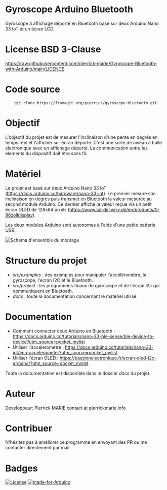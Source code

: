 Gyroscope Arduino Bluetooth
=============================

Gyroscope à affichage déporté en Bluetooth basé sur deux Arduino Nano 33 IoT et un écran LCD.

# License BSD 3-Clause

https://raw.githubusercontent.com/pierrick-marie/Gyroscope-Bluetooth-with-Arduino/main/LICENCE

# Code source

```
	git clone https://framagit.org/pierrick/gyroscope-bluetooth.git
```

# Objectif 

L'objectif du projet est de mesurer l'inclinaison d'une pente en degrès en temps réel et l'afficher sur écran déporté.
C'est une sorte de niveau à bulle électronique avec un affichage déporté.
La communication entre les élements du dispositif doit être sans fil.

# Matériel

Le projet est basé sur deux Arduino Nano 33 IoT (https://docs.arduino.cc/hardware/nano-33-iot).
Le premier mesure son inclinaison en degrès puis transmet en Bluetooth la valeur mesurée au second module Arduino. Ce dernier affiche la valeur reçue via un petit écran OLED de 128x64 pixels (https://www.az-delivery.de/en/products/0-96zolldisplay).

Les deux modules Arduino sont autonomes à l'aide d'une petite batterie USB.

![Schema d'ensemble du montage](https://framagit.org/pierrick/gyroscope-ble/-/raw/main/docs/schema/vue-densemble.png)

# Structure du projet

* *src/examples* : des exemples pour manipuler l'accéléromètre, le gyroscope, l'écran I2C et le Bluetooth.
* *src/project* : les programmes finaux du gyroscope et de l'écran i2c qui communiquent en Bluetooth.
* *docs* : toute la documentation concernant le matériel utilisé.

# Documentation

* Comment connecter deux Arduino en Bluetooth : https://docs.arduino.cc/tutorials/nano-33-ble-sense/ble-device-to-device?utm_source=pocket_mylist
* Utiliser l'accelerometre : https://docs.arduino.cc/tutorials/nano-33-iot/imu-accelerometer?utm_source=pocket_mylist
* Utiliser l'écran OLED : https://passionelectronique.fr/ecran-oled-i2c-arduino/?utm_source=pocket_mylist

Toute la documentation est disponible dans le dossier *docs* du projet.

# Auteur

Developpeur: Pierrick MARIE contact at pierrickmarie.info

# Contribuer

N'hésitez pas à améliorer ce programme en envoyant des PR ou me contacter directement par mail.

# Badges

[![License](https://img.shields.io/badge/License-BSD%203--Clause-green.svg)](https://opensource.org/licenses/BSD-3-Clause) [![made-for-Arduino](https://img.shields.io/badge/Made%20for-Arduino-%23E34F26.svg)](https://www.arduino.cc/)
